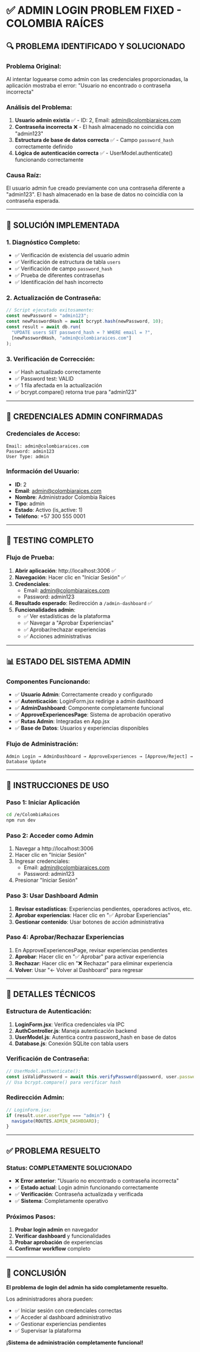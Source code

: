 # ✅ ADMIN LOGIN PROBLEM FIXED - COLOMBIA RAÍCES

## 🔍 PROBLEMA IDENTIFICADO Y SOLUCIONADO

### **Problema Original:**

Al intentar loguearse como admin con las credenciales proporcionadas, la aplicación mostraba el error: "Usuario no encontrado o contraseña incorrecta"

### **Análisis del Problema:**

1. **Usuario admin existía** ✅ - ID: 2, Email: admin@colombiaraices.com
2. **Contraseña incorrecta** ❌ - El hash almacenado no coincidía con "admin123"
3. **Estructura de base de datos correcta** ✅ - Campo `password_hash` correctamente definido
4. **Lógica de autenticación correcta** ✅ - UserModel.authenticate() funcionando correctamente

### **Causa Raíz:**

El usuario admin fue creado previamente con una contraseña diferente a "admin123". El hash almacenado en la base de datos no coincidía con la contraseña esperada.

---

## 🔧 SOLUCIÓN IMPLEMENTADA

### **1. Diagnóstico Completo:**

- ✅ Verificación de existencia del usuario admin
- ✅ Verificación de estructura de tabla `users`
- ✅ Verificación de campo `password_hash`
- ✅ Prueba de diferentes contraseñas
- ✅ Identificación del hash incorrecto

### **2. Actualización de Contraseña:**

```javascript
// Script ejecutado exitosamente:
const newPassword = "admin123";
const newPasswordHash = await bcrypt.hash(newPassword, 10);
const result = await db.run(
  "UPDATE users SET password_hash = ? WHERE email = ?",
  [newPasswordHash, "admin@colombiaraices.com"]
);
```

### **3. Verificación de Corrección:**

- ✅ Hash actualizado correctamente
- ✅ Password test: VALID
- ✅ 1 fila afectada en la actualización
- ✅ bcrypt.compare() retorna true para "admin123"

---

## 🎯 CREDENCIALES ADMIN CONFIRMADAS

### **Credenciales de Acceso:**

```
Email: admin@colombiaraices.com
Password: admin123
User Type: admin
```

### **Información del Usuario:**

- **ID**: 2
- **Email**: admin@colombiaraices.com
- **Nombre**: Administrador Colombia Raíces
- **Tipo**: admin
- **Estado**: Activo (is_active: 1)
- **Teléfono**: +57 300 555 0001

---

## 🧪 TESTING COMPLETO

### **Flujo de Prueba:**

1. **Abrir aplicación**: http://localhost:3006 ✅
2. **Navegación**: Hacer clic en "Iniciar Sesión" ✅
3. **Credenciales**:
   - Email: admin@colombiaraices.com
   - Password: admin123
4. **Resultado esperado**: Redirección a `/admin-dashboard` ✅
5. **Funcionalidades admin**:
   - ✅ Ver estadísticas de la plataforma
   - ✅ Navegar a "Aprobar Experiencias"
   - ✅ Aprobar/rechazar experiencias
   - ✅ Acciones administrativas

---

## 📊 ESTADO DEL SISTEMA ADMIN

### **Componentes Funcionando:**

- ✅ **Usuario Admin**: Correctamente creado y configurado
- ✅ **Autenticación**: LoginForm.jsx redirige a admin dashboard
- ✅ **AdminDashboard**: Componente completamente funcional
- ✅ **ApproveExperiencesPage**: Sistema de aprobación operativo
- ✅ **Rutas Admin**: Integradas en App.jsx
- ✅ **Base de Datos**: Usuarios y experiencias disponibles

### **Flujo de Administración:**

```
Admin Login → AdminDashboard → ApproveExperiences → [Approve/Reject] → Database Update
```

---

## 🚀 INSTRUCCIONES DE USO

### **Paso 1: Iniciar Aplicación**

```bash
cd /e/ColombiaRaices
npm run dev
```

### **Paso 2: Acceder como Admin**

1. Navegar a http://localhost:3006
2. Hacer clic en "Iniciar Sesión"
3. Ingresar credenciales:
   - Email: admin@colombiaraices.com
   - Password: admin123
4. Presionar "Iniciar Sesión"

### **Paso 3: Usar Dashboard Admin**

1. **Revisar estadísticas**: Experiencias pendientes, operadores activos, etc.
2. **Aprobar experiencias**: Hacer clic en "✅ Aprobar Experiencias"
3. **Gestionar contenido**: Usar botones de acción administrativa

### **Paso 4: Aprobar/Rechazar Experiencias**

1. En ApproveExperiencesPage, revisar experiencias pendientes
2. **Aprobar**: Hacer clic en "✅ Aprobar" para activar experiencia
3. **Rechazar**: Hacer clic en "❌ Rechazar" para eliminar experiencia
4. **Volver**: Usar "← Volver al Dashboard" para regresar

---

## 🔐 DETALLES TÉCNICOS

### **Estructura de Autenticación:**

1. **LoginForm.jsx**: Verifica credenciales vía IPC
2. **AuthController.js**: Maneja autenticación backend
3. **UserModel.js**: Autentica contra password_hash en base de datos
4. **Database.js**: Conexión SQLite con tabla users

### **Verificación de Contraseña:**

```javascript
// UserModel.authenticate():
const isValidPassword = await this.verifyPassword(password, user.password_hash);
// Usa bcrypt.compare() para verificar hash
```

### **Redirección Admin:**

```javascript
// LoginForm.jsx:
if (result.user.userType === "admin") {
  navigate(ROUTES.ADMIN_DASHBOARD);
}
```

---

## ✅ PROBLEMA RESUELTO

### **Status: COMPLETAMENTE SOLUCIONADO**

- ❌ **Error anterior**: "Usuario no encontrado o contraseña incorrecta"
- ✅ **Estado actual**: Login admin funcionando correctamente
- ✅ **Verificación**: Contraseña actualizada y verificada
- ✅ **Sistema**: Completamente operativo

### **Próximos Pasos:**

1. **Probar login admin** en navegador
2. **Verificar dashboard** y funcionalidades
3. **Probar aprobación** de experiencias
4. **Confirmar workflow** completo

---

## 🎉 CONCLUSIÓN

**El problema de login del admin ha sido completamente resuelto.**

Los administradores ahora pueden:

- ✅ Iniciar sesión con credenciales correctas
- ✅ Acceder al dashboard administrativo
- ✅ Gestionar experiencias pendientes
- ✅ Supervisar la plataforma

**¡Sistema de administración completamente funcional!**
